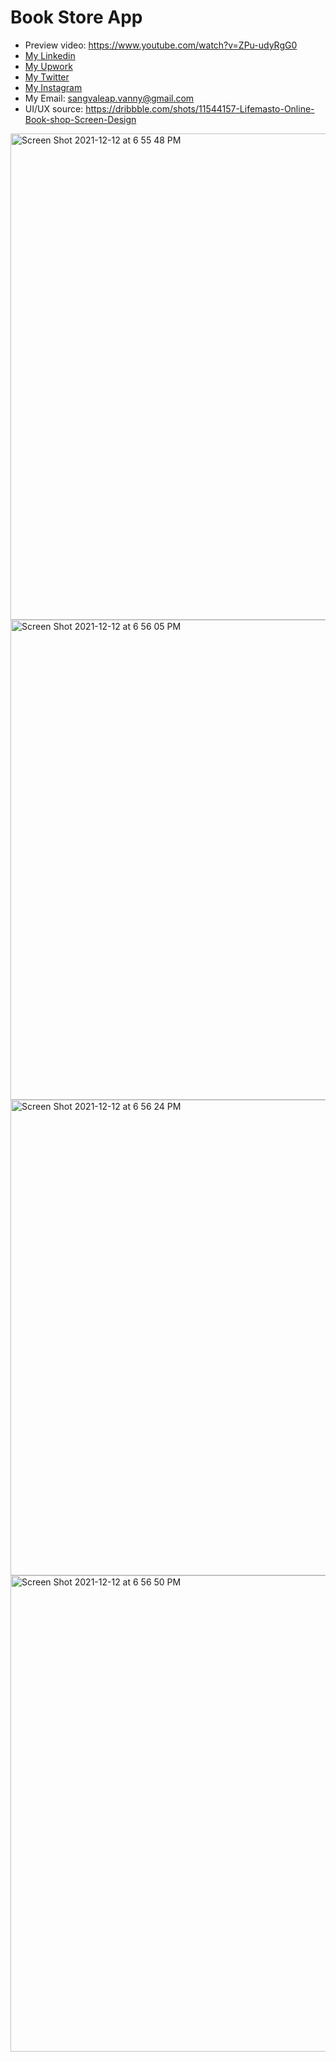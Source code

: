 # Book Store App 

- Preview video: https://www.youtube.com/watch?v=ZPu-udyRgG0
- [My Linkedin](https://www.linkedin.com/in/sangvaleap-vanny-353b25aa/)
- [My Upwork](https://www.upwork.com/freelancers/~01482fe63544bbcb48)
- [My Twitter](https://twitter.com/sangvaleap)
- [My Instagram](https://www.instagram.com/sangvaleap.v/)
- My Email: sangvaleap.vanny@gmail.com
- UI/UX source: https://dribbble.com/shots/11544157-Lifemasto-Online-Book-shop-Screen-Design

<img width="778" alt="Screen Shot 2021-12-12 at 6 55 48 PM" src="https://user-images.githubusercontent.com/86506519/145711832-bf142366-b07b-4d2d-bde0-37dfe16412a9.png">
<img width="768" alt="Screen Shot 2021-12-12 at 6 56 05 PM" src="https://user-images.githubusercontent.com/86506519/145711836-70d12485-0c76-4b0f-bb7f-c392e97d0fae.png">
<img width="761" alt="Screen Shot 2021-12-12 at 6 56 24 PM" src="https://user-images.githubusercontent.com/86506519/145711838-eb7fd7d8-92a6-4dc8-b537-a8f69b16f53e.png">
<img width="762" alt="Screen Shot 2021-12-12 at 6 56 50 PM" src="https://user-images.githubusercontent.com/86506519/145711840-991e2549-df38-4adb-a71f-4993b93d9a76.png">
